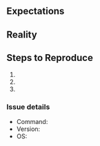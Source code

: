 ## Expectations

<!--
  I showed up, expecting to have my mind blown.
-->

## Reality

<!--
  But all I got was this lousy {insert screenshot}.
-->

## Steps to Reproduce

1.
1.
1.

### Issue details

- Command: <!-- zcli apps server -->
- Version: <!-- your issue might already be fixed with the latest version -->
- OS: <!-- windows, ubuntu, mac or all -->
